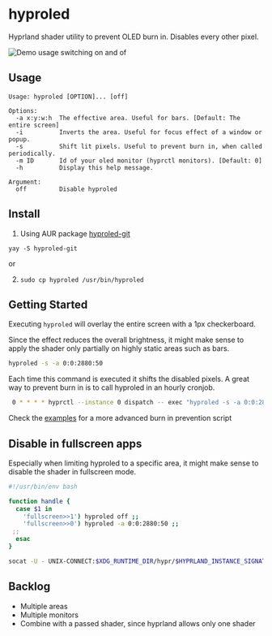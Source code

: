 # hyproled

Hyprland shader utility to prevent OLED burn in. Disables every other pixel.

![Demo usage switching on and of](https://github.com/mklan/hyproled/blob/main/demo.gif)

## Usage

```
Usage: hyproled [OPTION]... [off]

Options:
  -a x:y:w:h  The effective area. Useful for bars. [Default: The entire screen]
  -i          Inverts the area. Useful for focus effect of a window or popup.
  -s          Shift lit pixels. Useful to prevent burn in, when called periodically.
  -m ID       Id of your oled monitor (hyprctl monitors). [Default: 0]
  -h          Display this help message.

Argument:
  off         Disable hyproled
```

## Install

1. Using AUR package [hyproled-git](https://aur.archlinux.org/packages/hyproled-git)

`yay -S hyproled-git`

or

2. `sudo cp hyproled /usr/bin/hyproled`

## Getting Started

Executing `hyproled` will overlay the entire screen with a 1px checkerboard.

Since the effect reduces the overall brightness, it might make sense to apply the shader only partially on highly static areas such as bars.

```bash
hyproled -s -a 0:0:2880:50
```

Each time this command is executed it shifts the disabled pixels. A great way to prevent burn in is to call hyproled in an hourly cronjob.

```bash
 0 * * * * hyprctl --instance 0 dispatch -- exec "hyproled -s -a 0:0:2880:50"
```

Check the [examples](examples) for a more advanced burn in prevention script

## Disable in fullscreen apps

Especially when limiting hyproled to a specific area, it might make sense to disable the shader in fullscreen mode.

```bash
#!/usr/bin/env bash

function handle {
  case $1 in
    'fullscreen>>1') hyproled off ;;
    'fullscreen>>0') hyproled -a 0:0:2880:50 ;;
 ;;
  esac
}

socat -U - UNIX-CONNECT:$XDG_RUNTIME_DIR/hypr/$HYPRLAND_INSTANCE_SIGNATURE/.socket2.sock | while read -r line; do handle "$line"; done
```

## Backlog

- Multiple areas
- Multiple monitors
- Combine with a passed shader, since hyprland allows only one shader
